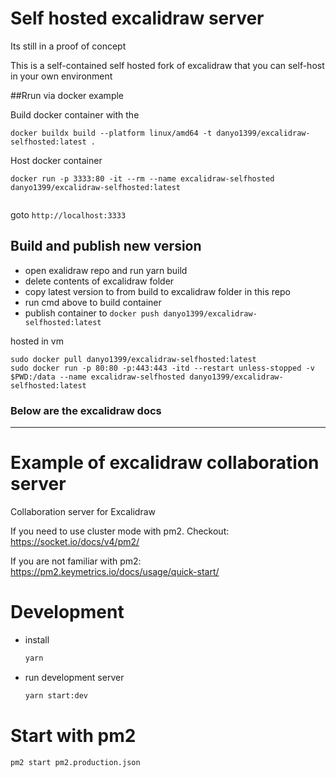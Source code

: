 # Self hosted excalidraw server
Its still in a proof of concept

This is a self-contained self hosted fork of excalidraw that you can 
self-host in your own environment

##Rrun via docker example

Build docker container with the 
```
docker buildx build --platform linux/amd64 -t danyo1399/excalidraw-selfhosted:latest .

```
Host docker container
```
docker run -p 3333:80 -it --rm --name excalidraw-selfhosted danyo1399/excalidraw-selfhosted:latest


```

goto `http://localhost:3333`

## Build and publish new version
- open exalidraw repo and run yarn build
- delete contents of excalidraw folder
- copy latest version to from build to excalidraw folder in this repo
- run cmd above to build container
- publish container to `docker push danyo1399/excalidraw-selfhosted:latest`

hosted in vm
```
sudo docker pull danyo1399/excalidraw-selfhosted:latest
sudo docker run -p 80:80 -p:443:443 -itd --restart unless-stopped -v $PWD:/data --name excalidraw-selfhosted danyo1399/excalidraw-selfhosted:latest
```
### Below are the excalidraw docs

---
# Example of excalidraw collaboration server

Collaboration server for Excalidraw

If you need to use cluster mode with pm2. Checkout: https://socket.io/docs/v4/pm2/

If you are not familiar with pm2: https://pm2.keymetrics.io/docs/usage/quick-start/

# Development

- install

  ```sh
  yarn
  ```

- run development server

  ```sh
  yarn start:dev
  ```

# Start with pm2

```
pm2 start pm2.production.json
```
